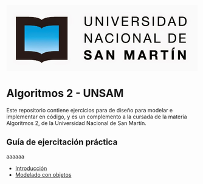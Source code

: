 ![logoUNSAM](/images/unsam.jpg)

# Algoritmos 2 - UNSAM

Este repositorio contiene ejercicios para de diseño para modelar e implementar en código, y es un complemento a la cursada de la materia Algoritmos 2, de la Universidad Nacional de San Martín.

## Guía de ejercitación práctica
aaaaaa
- [Introducción](intro/index.md)
- [Modelado con objetos](oo-modeling/index.md)

